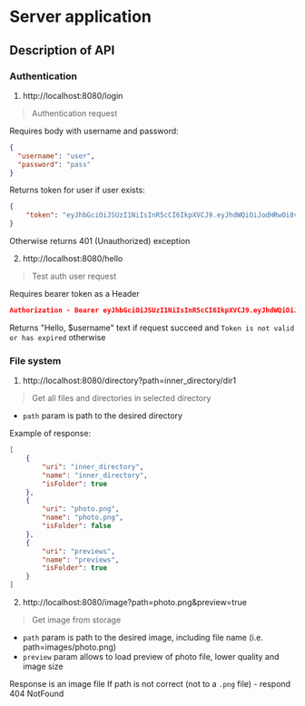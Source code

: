# Server application

## Description of API

### Authentication

1. http://localhost:8080/login

> Authentication request

Requires body with username and password:
```json
{
  "username": "user",
  "password": "pass"
}
```
Returns token for user if user exists:
```json
{
    "token": "eyJhbGciOiJSUzI1NiIsInR5cCI6IkpXVCJ9.eyJhdWQiOiJodHRwOi8vMC4wLjAuMDo4MDgwL2hlbGxvIiwiaXNzIjoiaHR0cDovLzAuMC4wLjA6ODA4MC8iLCJ1c2VybmFtZSI6InVzZXIiLCJleHAiOjE3MjU4MTc1MjZ9.TVmOgFVqusJWI8GBIuTHxEvNbCKD8jl3EAGQnYN5LCe1h6eMBSNAVtvavnsN68kYwHiF7Lxop1uKCTF8043_dg"
}
```
Otherwise returns 401 (Unauthorized) exception

2. http://localhost:8080/hello

> Test auth user request

Requires bearer token as a Header
```json
Authorization - Bearer eyJhbGciOiJSUzI1NiIsInR5cCI6IkpXVCJ9.eyJhdWQiOiJodHRwOi8vMC4wLjAuMDo4MDgwL2hlbGxvIiwiaXNzIjoiaHR0cDovLzAuMC4wLjA6ODA4MC8iLCJ1c2VybmFtZSI6ImpldGJyYWlucyIsImV4cCI6MTcyMTQxOTA3MX0.tRfjUHqPfukpEIcdKwHdzAHmbiEiuFDkIQQ_tdB0pbugyWQo5eABnhOoO42FiXWSU7iNoEc49eQgS6XxdguDhA
```

Returns "Hello, $username" text if request succeed and `Token is not valid or has expired` otherwise


### File system

1. http://localhost:8080/directory?path=inner_directory/dir1

> Get all files and directories in selected directory

- `path` param is path to the desired directory

Example of response:
```json
[
    {
        "uri": "inner_directory",
        "name": "inner_directory",
        "isFolder": true
    },
    {
        "uri": "photo.png",
        "name": "photo.png",
        "isFolder": false
    },
    {
        "uri": "previews",
        "name": "previews",
        "isFolder": true
    }
]
```

2. http://localhost:8080/image?path=photo.png&preview=true

> Get image from storage

- `path` param is path to the desired image, including file name (i.e. path=images/photo.png)
- `preview` param allows to load preview of photo file, lower quality and image size

Response is an image file
If path is not correct (not to a `.png` file) - respond 404 NotFound

